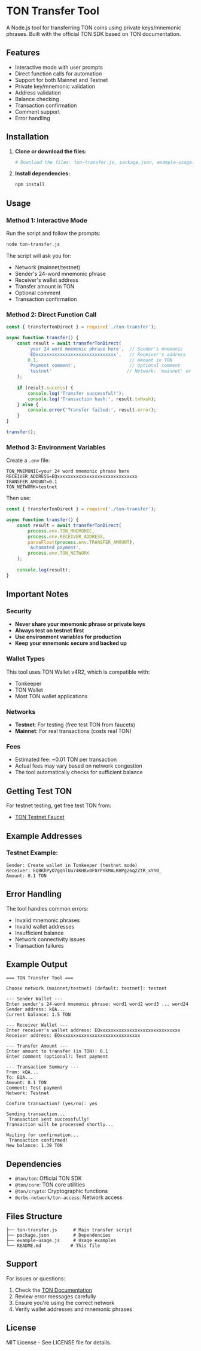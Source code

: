 # TON Transfer Tool

A Node.js tool for transferring TON coins using private keys/mnemonic phrases. Built with the official TON SDK based on TON documentation.

## Features

-  Interactive mode with user prompts
-  Direct function calls for automation
-  Support for both Mainnet and Testnet
-  Private key/mnemonic validation
-  Address validation
-  Balance checking
-  Transaction confirmation
-  Comment support
-  Error handling

## Installation

1. **Clone or download the files:**
   ```bash
   # Download the files: ton-transfer.js, package.json, example-usage.js
   ```

2. **Install dependencies:**
   ```bash
   npm install
   ```

## Usage

### Method 1: Interactive Mode

Run the script and follow the prompts:

```bash
node ton-transfer.js
```

The script will ask you for:
- Network (mainnet/testnet)
- Sender's 24-word mnemonic phrase
- Receiver's wallet address
- Transfer amount in TON
- Optional comment
- Transaction confirmation

### Method 2: Direct Function Call

```javascript
const { transferTonDirect } = require('./ton-transfer');

async function transfer() {
    const result = await transferTonDirect(
        'your 24 word mnemonic phrase here',  // Sender's mnemonic
        'EQxxxxxxxxxxxxxxxxxxxxxxxxxxxxxx',   // Receiver's address
        0.1,                                  // Amount in TON
        'Payment comment',                    // Optional comment
        'testnet'                            // Network: 'mainnet' or 'testnet'
    );
    
    if (result.success) {
        console.log('Transfer successful!');
        console.log('Transaction hash:', result.txHash);
    } else {
        console.error('Transfer failed:', result.error);
    }
}

transfer();
```

### Method 3: Environment Variables

Create a `.env` file:
```env
TON_MNEMONIC=your 24 word mnemonic phrase here
RECEIVER_ADDRESS=EQxxxxxxxxxxxxxxxxxxxxxxxxxxxxxx
TRANSFER_AMOUNT=0.1
TON_NETWORK=testnet
```

Then use:
```javascript
const { transferTonDirect } = require('./ton-transfer');

async function transfer() {
    const result = await transferTonDirect(
        process.env.TON_MNEMONIC,
        process.env.RECEIVER_ADDRESS,
        parseFloat(process.env.TRANSFER_AMOUNT),
        'Automated payment',
        process.env.TON_NETWORK
    );
    
    console.log(result);
}
```

## Important Notes

### Security
- **Never share your mnemonic phrase or private keys**
- **Always test on testnet first**
- **Use environment variables for production**
- **Keep your mnemonic secure and backed up**

### Wallet Types
This tool uses TON Wallet v4R2, which is compatible with:
- Tonkeeper
- TON Wallet
- Most TON wallet applications

### Networks
- **Testnet**: For testing (free test TON from faucets)
- **Mainnet**: For real transactions (costs real TON)

### Fees
- Estimated fee: ~0.01 TON per transaction
- Actual fees may vary based on network congestion
- The tool automatically checks for sufficient balance

## Getting Test TON

For testnet testing, get free test TON from:
- [TON Testnet Faucet](https://t.me/testgiver_ton_bot)

## Example Addresses

### Testnet Example:
```
Sender: Create wallet in Tonkeeper (testnet mode)
Receiver: kQBKhPyO7gqnlUu74KH8v0F0rPnkMALKHPg26q2ZtR_xYh0_
Amount: 0.1 TON
```

## Error Handling

The tool handles common errors:
- Invalid mnemonic phrases
- Invalid wallet addresses
- Insufficient balance
- Network connectivity issues
- Transaction failures

## Example Output

```
=== TON Transfer Tool ===

Choose network (mainnet/testnet) [default: testnet]: testnet

--- Sender Wallet ---
Enter sender's 24-word mnemonic phrase: word1 word2 word3 ... word24
Sender address: kQA...
Current balance: 1.5 TON

--- Receiver Wallet ---
Enter receiver's wallet address: EQxxxxxxxxxxxxxxxxxxxxxxxxxxxxxx
Receiver address: EQxxxxxxxxxxxxxxxxxxxxxxxxxxxxxx

--- Transfer Amount ---
Enter amount to transfer (in TON): 0.1
Enter comment (optional): Test payment

--- Transaction Summary ---
From: kQA...
To: EQA...
Amount: 0.1 TON
Comment: Test payment
Network: Testnet

Confirm transaction? (yes/no): yes

Sending transaction...
 Transaction sent successfully!
Transaction will be processed shortly...

Waiting for confirmation...
 Transaction confirmed!
New balance: 1.39 TON
```

## Dependencies

- `@ton/ton`: Official TON SDK
- `@ton/core`: TON core utilities
- `@ton/crypto`: Cryptographic functions
- `@orbs-network/ton-access`: Network access

## Files Structure

```
├── ton-transfer.js      # Main transfer script
├── package.json         # Dependencies
├── example-usage.js     # Usage examples
└── README.md           # This file
```

## Support

For issues or questions:
1. Check the [TON Documentation](https://docs.ton.org/)
2. Review error messages carefully
3. Ensure you're using the correct network
4. Verify wallet addresses and mnemonic phrases

## License

MIT License - See LICENSE file for details.